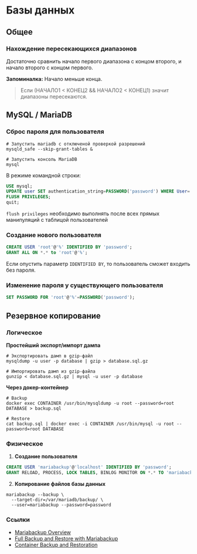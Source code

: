 # Базы данных

## Общее

### Нахождение пересекающихся диапазонов

Достаточно сравнить начало первого диапазона с концом второго, и начало второго с концом первого.

**Запоминалка:** Начало меньше конца.

> Если (НАЧАЛО1 < КОНЕЦ2 && НАЧАЛО2 < КОНЕЦ1) значит диапазоны пересекаются.



## MySQL / MariaDB

### Сброс пароля для пользователя

```shell
# Запустить mariadb с отключеной проверкой разрешений
mysqld_safe --skip-grant-tables &

# Запустить консоль MariaDB
mysql
```

В режиме командной строки:

```sql
USE mysql;
UPDATE user SET authentication_string=PASSWORD('password') WHERE User='root';
FLUSH PRIVILEGES;
quit;
```
`flush privileges` необходимо выполнять после всех прямых манипуляций с таблицой пользователей


### Создание нового пользователя

```sql
CREATE USER 'root'@'%' IDENTIFIED BY 'password';
GRANT ALL ON *.* to 'root'@'%';
```

Если опустить параметр `IDENTIFIED BY`, то пользователь сможет входить без пароля.


### Изменение пароля у существующего пользователя

```sql
SET PASSWORD FOR 'root'@'%'=PASSWORD('password');
```

## Резервное копирование

### Логическое

**Простейший экспорт/импорт дампа**

```shell
# Экспортировать дамп в gzip-файл
mysqldump -u user -p database | gzip > database.sql.gz

# Импортировать дамп из gzip-файла
gunzip < database.sql.gz | mysql -u user -p database
```

**Через докер-контейнер**

```shell
# Backup
docker exec CONTAINER /usr/bin/mysqldump -u root --password=root DATABASE > backup.sql

# Restore
cat backup.sql | docker exec -i CONTAINER /usr/bin/mysql -u root --password=root DATABASE
```


### Физическое

1. **Создание пользователя**

```sql
CREATE USER 'mariabackup'@'localhost' IDENTIFIED BY 'password';
GRANT RELOAD, PROCESS, LOCK TABLES, BINLOG MONITOR ON *.* TO 'mariabackup'@'localhost';
```

2. **Копирование файлов базы данных**

```shell
mariabackup --backup \
  --target-dir=/var/mariadb/backup/ \
  --user=mariabackup --password=password
```

### Ссылки

- [Mariabackup Overview](https://mariadb.com/kb/en/mariabackup-overview/#installing-on-linux)
- [Full Backup and Restore with Mariabackup](https://mariadb.com/kb/en/full-backup-and-restore-with-mariabackup/)
- [Container Backup and Restoration](https://mariadb.com/kb/en/container-backup-and-restoration/)